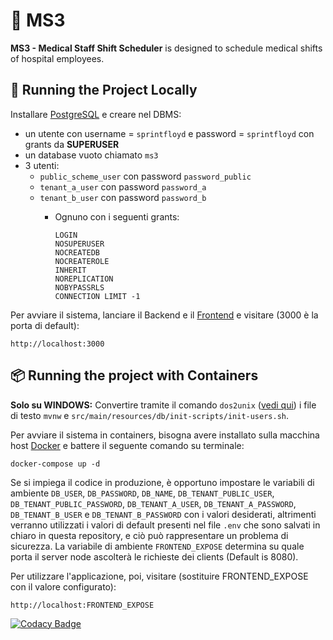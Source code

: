 # 🏥 MS3
**MS3 - Medical Staff Shift Scheduler** is designed to schedule medical shifts of hospital employees.

## 🚀 Running the Project Locally
Installare [PostgreSQL](https://www.postgresql.org/) e creare nel DBMS:
* un utente con username = `sprintfloyd` e password = `sprintfloyd` con grants da **SUPERUSER**
* un database vuoto chiamato `ms3`
* 3 utenti:
  * `public_scheme_user` con password `password_public`
  * `tenant_a_user` con password `password_a`
  * `tenant_b_user` con password `password_b`
    * Ognuno con i seguenti grants:
      
      ```
      LOGIN
      NOSUPERUSER
      NOCREATEDB
      NOCREATEROLE
      INHERIT
      NOREPLICATION
      NOBYPASSRLS
      CONNECTION LIMIT -1
      ```

Per avviare il sistema, lanciare il Backend e il [Frontend](https://github.com/CSW-Teams/MS3/tree/main/frontend) e visitare (3000 è la porta di default):
```
http://localhost:3000
```

## 📦 Running the project with Containers
**Solo su WINDOWS:** Convertire tramite il comando `dos2unix` ([vedi qui](https://dos2unix.sourceforge.io/)) i file di testo `mvnw` e `src/main/resources/db/init-scripts/init-users.sh`.

Per avviare il sistema in containers, bisogna avere installato sulla macchina host [Docker](https://www.docker.com/) e battere il seguente comando su terminale:
```
docker-compose up -d
```
Se si impiega il codice in produzione, è opportuno impostare le variabili di ambiente `DB_USER`, `DB_PASSWORD`, `DB_NAME`, `DB_TENANT_PUBLIC_USER`, `DB_TENANT_PUBLIC_PASSWORD`, `DB_TENANT_A_USER`, `DB_TENANT_A_PASSWORD`, `DB_TENANT_B_USER` e `DB_TENANT_B_PASSWORD` con i valori desiderati, altrimenti verranno utilizzati i valori di default presenti nel file `.env` che sono salvati in chiaro in questa repository, e ciò può rappresentare un problema di sicurezza.
La variabile di ambiente `FRONTEND_EXPOSE` determina su quale porta il server node ascolterà le richieste dei clients (Default is 8080).

Per utilizzare l'applicazione, poi, visitare (sostituire FRONTEND_EXPOSE con il valore configurato):
```
http://localhost:FRONTEND_EXPOSE
```

[![Codacy Badge](https://app.codacy.com/project/badge/Grade/90c0c1712b2141c2a3bfd8e243cd598a)](https://app.codacy.com/gh/CSW-Teams/MS3/dashboard?utm_source=gh&utm_medium=referral&utm_content=&utm_campaign=Badge_grade)
